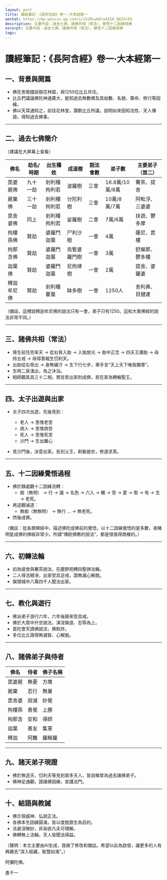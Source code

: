 ```yaml
---
layout: post
title: 讀經筆記：《長阿含經》卷一·大本經第一
wechat: https://mp.weixin.qq.com/s/x52RLw66leAIG8_Q8IXrEQ
description: 主要內容：過去七佛、諸佛共相（常法）、覺悟十二因緣成佛
excerpt: 主要內容：過去七佛、諸佛共相（常法）、覺悟十二因緣成佛
tags: 
---
```


# 讀經筆記：《長阿含經》卷一·大本經第一

## 一、背景與開篇

* 佛在舍衛國祇樹花林窟，與1250位比丘共住。
* 比丘們議論佛陀神通廣大，能知過去無數佛及其劫數、名號、壽命、修行等因緣。
* 佛以天耳通知之，前往花林堂，讚歎比丘所議，說明如來因知法性、天人傳語，得知過去佛事。

---

## 二、過去七佛簡介

（建議在大屏幕上查看）

| 佛名    | 劫名/時期 | 出生種姓   | 成道樹    | 說法會數 | 弟子數          | 主要弟子（首二） |
| ----- | ----- | ------ | ------ | ---- | ------------ | -------- |
| 毘婆屍佛  | 九十一劫  | 剎利種拘利若 | 波羅樹    | 三會   | 16.8萬/10萬/8萬 | 騫茶、提舍    |
| 屍棄佛   | 三十一劫  | 剎利種拘利若 | 分陀利樹   | 三會   | 10萬/8萬/7萬    | 阿毗浮、三婆婆  |
| 毘舍婆佛  | 同上    | 剎利種拘利若 | 娑羅樹    | 二會   | 7萬/6萬        | 扶遊、鬱多摩   |
| 拘樓孫佛  | 賢劫    | 婆羅門迦葉  | 尸利沙樹   | 一會   | 4萬           | 薩尼、毘樓    |
| 拘那含佛  | 賢劫    | 婆羅門迦葉  | 烏暫婆羅門樹 | 一會   | 3萬           | 舒槃那、鬱多樓  |
| 迦葉佛   | 賢劫    | 婆羅門迦葉  | 尼拘律樹   | 一會   | 2萬           | 提舍、婆羅婆   |
| 釋迦牟尼佛 | 賢劫    | 剎利種瞿曇  | 缽多樹    | 一會   | 1250人        | 舍利弗、目揵連  |

（備註，這裡說釋迦牟尼佛的說法只有一會，弟子只有1250。這和大乘佛經的說法非常不同。）

---

## 三、諸佛共相（常法）

* 降生前住兜率天 → 從右脅入胎 → 入胎放光 → 胎中正念 → 四天王護胎 → 母持五戒 → 母得善報生忉利天。
* 出胎從右脅出 → 身無穢汙 → 生下行七步，舉手言“天上天下唯我獨尊”。
* 生時二泉湧出，為之沐浴。
* 相師觀其具三十二相，預言若出家則成佛，若在家為轉輪聖王。

---

## 四、太子出遊與出家

* 太子四次出遊，先後見到：

  * 老人 → 思惟老苦
  * 病人 → 思惟病苦
  * 死人 → 思惟死苦
  * 沙門 → 生出離心
* 見沙門後，決意出家。告別父王，剃髮披衣，修道求真。

---

## 五、十二因緣覺悟過程

* 佛於靜處觀十二因緣流轉：
  * 痴（無明） → 行 → 識 → 名色 → 六入 → 觸 → 受 → 愛 → 取 → 有 → 生 → 老死。
* 再逆觀滅道：
  * 無痴（無無明） → 無行 …  → 無老死。
* 然後成佛。

（備註：從各類佛經中，描述佛陀成佛前的覺悟，以十二因緣覺悟的是多數，夜睹明星成佛的佛經非常少。所謂“傳統佛教的說法”，都是很值得商榷的。）

---

## 六、初轉法輪

* 初為提舍與騫茶說法，在鹿野苑轉四聖諦法輪。
* 二人得法眼淨，出家受具足戒，證無漏心解脫。
* 槃頭城中八萬四千人聞法出家。

---

## 七、教化與遊行

* 佛派弟子游行六年，六年後歸來受具戒。
* 佛於大眾中升空說法，演涅槃道、忍辱為上。
* 首陀會天請佛說法，佛默許。
* 多位比丘證得無漏智、心解脫。

---

## 八、諸佛弟子與侍者

| 佛名  | 侍者 | 佛子名稱 |
| --- | -- | ---- |
| 毘婆屍 | 無憂 | 方膺   |
| 屍棄  | 忍行 | 無量   |
| 毘舍婆 | 寂滅 | 妙覺   |
| 拘樓孫 | 善覺 | 上勝   |
| 拘那含 | 安和 | 導師   |
| 迦葉  | 善友 | 集軍   |
| 釋迦  | 阿難 | 羅睺羅  |

---

## 九、諸天弟子現證

* 佛於無造天、忉利天等見到眾多天人，皆自稱曾為過去諸佛弟子。
* 佛神足通觀，證諸佛因緣，宣講法門。

---

## 十、結語與教誡

* 佛示現威神、弘說正法。
* 各佛本生因緣圓滿，皆以度脫眾生為目的。
* 法甚深微妙，非染欲凡夫可理解。
* 佛轉無上法輪，天人皆聞法得益。

（聲明：本文主要由AI生成，我做了修改和備註。希望以此為啟發，讓更多的人有興趣去“深入經藏，智慧如海”。）

阿彌陀佛。

愚千一


